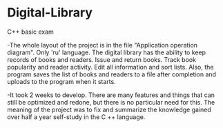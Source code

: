 # Digital-Library
C++ basic exam

-The whole layout of the project is in the file "Application operation diagram". Only 'ru' language.
The digital library has the ability to keep records of books and readers. Issue and return books. Track book popularity and reader activity. 
Edit all information and sort lists. Also, the program saves the list of books and readers to a file after completion and uploads to the program when it starts.

-It took 2 weeks to develop. There are many features and things that can still be optimized and redone, but there is no particular need for this. 
The meaning of the project was to fix and summarize the knowledge gained over half a year self-study in the C ++ language.
